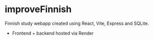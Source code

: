 # improveFinnish

Finnish study webapp created using React, Vite, Express and SQLite.

- Frontend + backend hosted via Render

